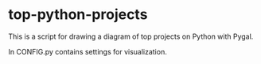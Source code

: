 # top-python-projects

This is a script for drawing a diagram of top projects on Python with Pygal.

In CONFIG.py contains settings for visualization.
